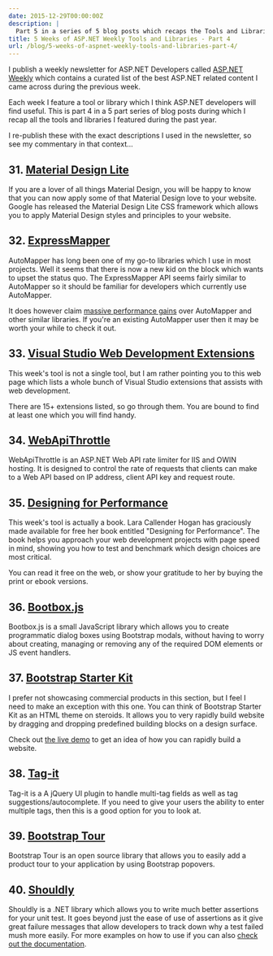 ```yaml
---
date: 2015-12-29T00:00:00Z
description: |
  Part 5 in a series of 5 blog posts which recaps the Tools and Libraries I covered during 2015 in ASP.NET Weekly
title: 5 Weeks of ASP.NET Weekly Tools and Libraries - Part 4
url: /blog/5-weeks-of-aspnet-weekly-tools-and-libraries-part-4/
---
```


I publish a weekly newsletter for ASP.NET Developers called [ASP.NET Weekly](http://www.aspnetweekly.com) which contains a curated list of the best ASP.NET related content I came across during the previous week. 

Each week I feature a tool or library which I think ASP.NET developers will find useful. This is part 4 in a 5 part series of blog posts during which I recap all the tools and libraries I featured during the past year.

I re-publish these with the exact descriptions I used in the newsletter, so see my commentary in that context...

## 31. [Material Design Lite](http://www.getmdl.io/)

If you are a lover of all things Material Design, you will be happy to know that you can now apply some of that Material Design love to your website. Google has released the Material Design Lite CSS framework which allows you to apply Material Design styles and principles to your website. 

## 32. [ExpressMapper](http://www.expressmapper.org/)

AutoMapper has long been one of my go-to libraries which I use in most projects. Well it seems that there is now a new kid on the block which wants to upset the status quo. The ExpressMapper API seems fairly similar to AutoMapper so it should be familiar for developers which currently use AutoMapper. 

It does however claim [massive performance gains](http://www.expressmapper.org/#benchmarks) over AutoMapper and other similar libraries. If you're an existing AutoMapper user then it may be worth your while to check it out.

## 33. [Visual Studio Web Development Extensions](http://webtooling.visualstudio.com/extensions/web-development/)

This week's tool is not a single tool, but I am rather pointing you to this web page which lists a whole bunch of Visual Studio extensions that assists with web development.

There are 15+ extensions listed, so go through them. You are bound to find at least one which you will find handy.

## 34. [WebApiThrottle](https://github.com/stefanprodan/WebApiThrottle)

WebApiThrottle is an ASP.&#8203;NET Web API rate limiter for IIS and OWIN hosting. It is designed to control the rate of requests that clients can make to a Web API based on IP address, client API key and request route.

## 35. [Designing for Performance](http://designingforperformance.com/)

This week's tool is actually a book. Lara Callender Hogan has graciously made available for free her book entitled "Designing for Performance". The book helps you approach your web development projects with page speed in mind, showing you how to test and benchmark which design choices are most critical. 

You can read it free on the web, or show your gratitude to her by buying the print or ebook versions.

## 36. [Bootbox.js](http://bootboxjs.com/)

Bootbox.js is a small JavaScript library which allows you to create programmatic dialog boxes using Bootstrap modals, without having to worry about creating, managing or removing any of the required DOM elements or JS event handlers.

## 37. [Bootstrap Starter Kit](http://bootstrapstarterkit.com/)

I prefer not showcasing commercial products in this section, but I feel I need to make an exception with this one. You can think of Bootstrap Starter Kit as an HTML theme on steroids. It allows you to very rapidly build website by dragging and dropping predefined building blocks on a design surface.

Check out [the live demo](http://www.bootstrapstarterkit.com/bskit-demo/) to get an idea of how you can rapidly build a website.

## 38. [Tag-it](https://github.com/aehlke/tag-it)

Tag-it is a A jQuery UI plugin to handle multi-tag fields as well as tag suggestions/autocomplete. If you need to give your users the ability to enter multiple tags, then this is a good option for you to look at. 

## 39. [Bootstrap Tour](http://bootstraptour.com/)

Bootstrap Tour is an open source library that allows you to easily add a product tour to your application by using Bootstrap popovers.

## 40. [Shouldly](https://github.com/shouldly/shouldly)

Shouldly is a .NET library which allows you to write much better assertions for your unit test. It goes beyond just the ease of use of assertions as it give great failure messages that allow developers to track down why a test failed mush more easily. For more examples on how to use if you can also [check out the documentation](http://docs.shouldly-lib.net/v2.4.0/docs).